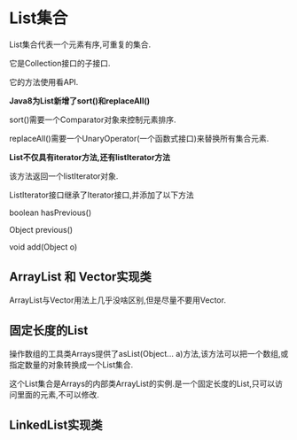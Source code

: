 # List集合

List集合代表一个元素有序,可重复的集合.

它是Collection接口的子接口.

它的方法使用看API.

**Java8为List新增了sort()和replaceAll()**

sort()需要一个Comparator对象来控制元素排序.

replaceAll()需要一个UnaryOperator(一个函数式接口)来替换所有集合元素.

**List不仅具有iterator方法,还有listIterator方法**

该方法返回一个listIterator对象.

ListIterator接口继承了Iterator接口,并添加了以下方法

boolean hasPrevious()

Object previous()

void add(Object o)

## ArrayList 和 Vector实现类

ArrayList与Vector用法上几乎没啥区别,但是尽量不要用Vector.

## 固定长度的List

操作数组的工具类Arrays提供了asList(Object... a)方法,该方法可以把一个数组,或指定数量的对象转换成一个List集合.

这个List集合是Arrays的内部类ArrayList的实例.是一个固定长度的List,只可以访问里面的元素,不可以修改.



## LinkedList实现类

